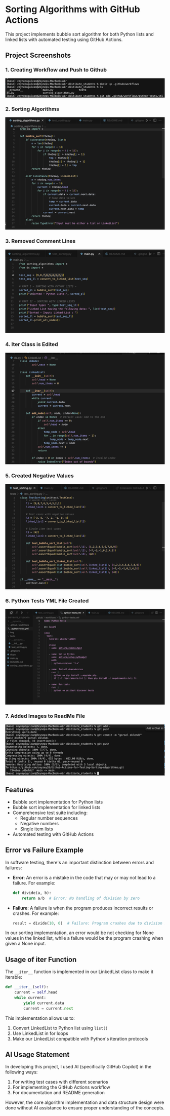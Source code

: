 # Sorting Algorithms with GitHub Actions

This project implements bubble sort algorithm for both Python lists and linked lists with automated testing using GitHub Actions.

## Project Screenshots
### 1. Creating Workflow and Push to Github
![Project Structure](img/readme6.png)

### 2. Sorting Algorithms
![Sorting Algorithms](img/readme1.png)

### 3. Removed Comment Lines
![Removed Comment Lines](img/readme2.png)

### 4. Iter Class is Edited
![Iter Class is Edited](img/readme3.png)

### 5. Created Negative Values
![Created Negative Values](img/readme4.png)

### 6. Python Tests YML File Created
![Python Tests YML File Created](img/readme5.png)


### 7. Added Images to ReadMe File
![Added Images to ReadMe File](img/readme7.png)

## Features
- Bubble sort implementation for Python lists
- Bubble sort implementation for linked lists
- Comprehensive test suite including:
  - Regular number sequences
  - Negative numbers
  - Single item lists
- Automated testing with GitHub Actions

## Error vs Failure Example
In software testing, there's an important distinction between errors and failures:

- **Error**: An error is a mistake in the code that may or may not lead to a failure. For example:
  ```python
  def divide(a, b):
      return a/b  # Error: No handling of division by zero
  ```

- **Failure**: A failure is when the program produces incorrect results or crashes. For example:
  ```python
  result = divide(10, 0)  # Failure: Program crashes due to division by zero
  ```

In our sorting implementation, an error would be not checking for None values in the linked list, while a failure would be the program crashing when given a None input.

## Usage of __iter__ Function
The `__iter__` function is implemented in our LinkedList class to make it iterable:

```python
def __iter__(self):
    current = self.head
    while current:
        yield current.data
        current = current.next
```

This implementation allows us to:
1. Convert LinkedList to Python list using `list()`
2. Use LinkedList in for loops
3. Make our LinkedList compatible with Python's iteration protocols

## AI Usage Statement
In developing this project, I used AI (specifically GitHub Copilot) in the following ways:
1. For writing test cases with different scenarios
2. For implementing the GitHub Actions workflow
3. For documentation and README generation

However, the core algorithm implementation and data structure design were done without AI assistance to ensure proper understanding of the concepts.